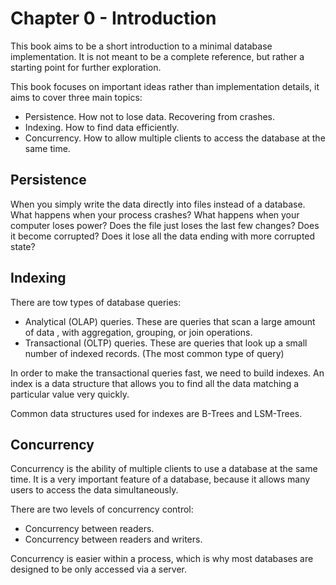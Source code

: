 # Chapter 0 - Introduction

This book aims to be a short introduction to a minimal database implementation. It is not meant to be a complete reference, but rather a starting point for further exploration.

This book focuses on important ideas rather than implementation details, it aims to cover three main topics:

- Persistence. How not to lose data. Recovering from crashes.
- Indexing. How to find data efficiently.
- Concurrency. How to allow multiple clients to access the database at the same time.

## Persistence

When you simply write the data directly into files instead of a database. What happens when your process crashes? What happens when your computer loses power? Does the file just loses the last few changes? Does it become corrupted? Does it lose all the data ending with more corrupted state?

## Indexing

There are tow types of database queries:

- Analytical (OLAP) queries. These are queries that scan a large amount of data , with aggregation, grouping, or join operations.
- Transactional (OLTP) queries. These are queries that look up a small number of indexed records. (The most common type of query)

In order to make the transactional queries fast, we need to build indexes. An index is a data structure that allows you to find all the data matching a particular value very quickly.

Common data structures used for indexes are B-Trees and LSM-Trees.

## Concurrency

Concurrency is the ability of multiple clients to use a database at the same time. It is a very important feature of a database, because it allows many users to access the data simultaneously.

There are two levels of concurrency control:

- Concurrency between readers.
- Concurrency between readers and writers.

Concurrency is easier within a process, which is why most databases are designed to be only accessed via a server.
